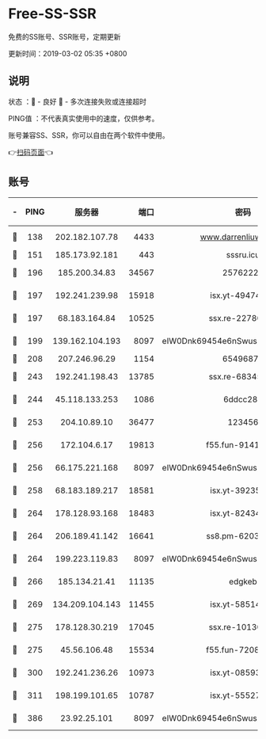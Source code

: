# Free-SS-SSR

免费的SS账号、SSR账号，定期更新

更新时间：2019-03-02 05:35 +0800

## 说明

状态     ：🙂 - 良好 🙁 - 多次连接失败或连接超时

PING值   ：不代表真实使用中的速度，仅供参考。

账号兼容SS、SSR，你可以自由在两个软件中使用。

👉[扫码页面](https://liesauer.github.io/free-ss-ssr.github.io/)👈

## 账号

|-|PING|服务器|端口|密码|加密方式|区域|
|:----:|:----:|:-----:|-----:|:----:|:----:|:----:|
|🙂|138|202.182.107.78|4433|www.darrenliuwei.com|aes-256-cfb|JP|
|🙂|151|185.173.92.181|443|sssru.icu|rc4-md5|RU|
|🙂|196|185.200.34.83|34567|25762225|aes-256-cfb|US|
|🙂|197|192.241.239.98|15918|isx.yt-49474525|aes-256-cfb|US|
|🙂|197|68.183.164.84|10525|ssx.re-22780644|aes-256-cfb|US|
|🙂|199|139.162.104.193|8097|eIW0Dnk69454e6nSwuspv9DmS201tQ0D|aes-256-cfb|JP|
|🙂|208|207.246.96.29|1154|65496879|chacha20|US|
|🙂|243|192.241.198.43|13785|ssx.re-68345510|aes-256-cfb|US|
|🙂|244|45.118.133.253|1086|6ddcc286|aes-256-cfb|SG|
|🙂|253|204.10.89.10|36477|123456|aes-256-cfb|US|
|🙂|256|172.104.6.17|19813|f55.fun-91414761|aes-256-cfb|US|
|🙂|256|66.175.221.168|8097|eIW0Dnk69454e6nSwuspv9DmS201tQ0D|aes-256-cfb|US|
|🙂|258|68.183.189.217|18581|isx.yt-39235450|aes-256-cfb|SG|
|🙂|264|178.128.93.168|18483|isx.yt-82434305|aes-256-cfb|SG|
|🙂|264|206.189.41.142|16641|ss8.pm-62032966|aes-256-cfb|SG|
|🙂|264|199.223.119.83|8097|eIW0Dnk69454e6nSwuspv9DmS201tQ0D|aes-256-cfb|US|
|🙂|266|185.134.21.41|11135|edgkeb|aes-256-cfb|GB|
|🙂|269|134.209.104.143|11455|isx.yt-58514874|aes-256-cfb|SG|
|🙂|275|178.128.30.219|17045|ssx.re-10130614|aes-256-cfb|SG|
|🙂|275|45.56.106.48|15534|f55.fun-72089775|aes-256-cfb|US|
|🙂|300|192.241.236.26|10973|isx.yt-08593579|aes-256-cfb|US|
|🙂|311|198.199.101.65|10787|isx.yt-55527234|aes-256-cfb|US|
|🙂|386|23.92.25.101|8097|eIW0Dnk69454e6nSwuspv9DmS201tQ0D|aes-256-cfb|US|
